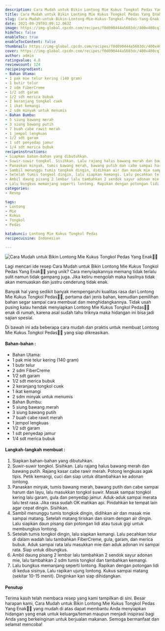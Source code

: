 ```yaml
---
description: Cara Mudah untuk Bikin Lontong Mie Kukus Tongkol Pedas Yang Enak"
title: Cara Mudah untuk Bikin Lontong Mie Kukus Tongkol Pedas Yang Enak
slug: Cara-Mudah-untuk-Bikin-Lontong-Mie-Kukus-Tongkol-Pedas-Yang-Enak
date: 2021-09-29T03:09:12.063Z
image: https://img-global.cpcdn.com/recipes/f0d090444a5603dc/400x400cq70/photo.jpg
hideToc: false
enableToc: true
enableTocContent: false
thumbnail: https://img-global.cpcdn.com/recipes/f0d090444a5603dc/400x400cq70/photo.jpg
cover: https://img-global.cpcdn.com/recipes/f0d090444a5603dc/400x400cq70/photo.jpg
author: admin
ratingvalue: 4.8
reviewcount: 124
recipeingredient:
- Bahan Utama:
- 1 pak mie telur kering (140 gram)
- 1 butir telur
- 2 sdm FiberCreme
- 1/2 sdt garam
- 1/2 sdt merica bubuk
- 2 keranjang tongkol cuek
- 1 ikat kemangi
- 2 sdm minyak untuk menumis
- Bahan Bumbu:
- 5 siung bawang merah
- 3 siung bawang putih
- 7 buah cabe rawit merah
- 1 jempol lengkuas
- 1/2 sdt garam
- 1 sdt penyedap jamur
- 1/4 sdt merica bubuk
recipeinstructions:
- Siapkan bahan-bahan yang dibutuhkan.
- Suwir-suwir tongkol. Sisihkan. Lalu rajang halus bawang merah dan bawang putih. Rajang kasar cabe rawir merah. Potong lengkuas agak tipis. Petik kemangi, cuci dan siap untuk ditambahkan ke adonan lontong.
- Panaskan minyak, tumis bawang merah, bawang putih dan cabe sampai harum dan layu, lalu masukkan tongkol suwir. Masak sampai tongkol kering lalu garam, gula dan penyedap jamur. Aduk-aduk sampai merata lalu test rasa. Jika rasa sudah OK matikan api. Pindahkan ke tempat lain agar cepat dingin. Sisihkan.
- Sambil menunggu tumis tongkok dingin, didihkan air dan masak mie sampai matang. Setelah matang tiriskan dan siram dengan air dingin. Lalu siapkan daun pisang dan potongan lidi atau tusuk gigi untuk membungkus lontong.
- Setelah tumis tongkol dingin, lalu siapkan kemangi. Lalu pecahkan telur di dalam wadah lalu tambahkan FiberCreme, gula, garam, dan merica bubuk. Aduk sampai rata lalu masukkan mie dan aduk adonan ini sampai rata. Siap untuk dibungkus.
- Ambil daung pisang 2 lembar lalu tambahkan 2 sendok sayur adonan mie, lalu tambahkan 2 sdm tumis tongkol dan tambahkan kemangi.
- Lalu bungkus memanjang seperti lontong. Rapikan dengan potongan lidi di kedua sisinya. Lalu rapikan ujung lontong. Kukus sampai matang (sekitar 10-15 menit). Dinginkan kan siap dihidangkan.
categories:
- Resep

tags:
- Lontong
- Mie
- Kukus
- Tongkol
- Pedas

katakunci: Lontong Mie Kukus Tongkol Pedas
recipecuisine: Indonesian

---
```


![Cara Mudah untuk Bikin Lontong Mie Kukus Tongkol Pedas Yang Enak👩‍🍳](https://img-global.cpcdn.com/recipes/f0d090444a5603dc/400x400cq70/photo.jpg)

Lagi mencari ide resep Cara Mudah untuk Bikin Lontong Mie Kukus Tongkol Pedas Yang Enak👩‍🍳 yang unik? Cara menyiapkannya memang tidak terlalu sulit namun tidak gampang juga. Jika keliru mengolah maka hasilnya tidak akan memuaskan dan justru cenderung tidak enak.

Banyak hal yang sedikit banyak mempengaruhi kualitas rasa dari Lontong Mie Kukus Tongkol Pedas👩‍🍳, pertama dari jenis bahan, kemudian pemilihan bahan segar sampai cara membuat dan menghidangkannya. Tidak usah pusing kalau hendak menyiapkan Lontong Mie Kukus Tongkol Pedas👩‍🍳 enak di rumah, karena asal sudah tahu triknya maka hidangan ini bisa jadi sajian spesial.

Di bawah ini ada beberapa cara mudah dan praktis untuk membuat Lontong Mie Kukus Tongkol Pedas👩‍🍳 yang siap dikreasikan.

<!--inarticleads1-->

#### Bahan-bahan :

- Bahan Utama:
- 1 pak mie telur kering (140 gram)
- 1 butir telur
- 2 sdm FiberCreme
- 1/2 sdt garam
- 1/2 sdt merica bubuk
- 2 keranjang tongkol cuek
- 1 ikat kemangi
- 2 sdm minyak untuk menumis
- Bahan Bumbu:
- 5 siung bawang merah
- 3 siung bawang putih
- 7 buah cabe rawit merah
- 1 jempol lengkuas
- 1/2 sdt garam
- 1 sdt penyedap jamur
- 1/4 sdt merica bubuk

<!--inarticleads2-->

#### Langkah-langkah membuat :

1. Siapkan bahan-bahan yang dibutuhkan.
1. Suwir-suwir tongkol. Sisihkan. Lalu rajang halus bawang merah dan bawang putih. Rajang kasar cabe rawir merah. Potong lengkuas agak tipis. Petik kemangi, cuci dan siap untuk ditambahkan ke adonan lontong.
1. Panaskan minyak, tumis bawang merah, bawang putih dan cabe sampai harum dan layu, lalu masukkan tongkol suwir. Masak sampai tongkol kering lalu garam, gula dan penyedap jamur. Aduk-aduk sampai merata lalu test rasa. Jika rasa sudah OK matikan api. Pindahkan ke tempat lain agar cepat dingin. Sisihkan.
1. Sambil menunggu tumis tongkok dingin, didihkan air dan masak mie sampai matang. Setelah matang tiriskan dan siram dengan air dingin. Lalu siapkan daun pisang dan potongan lidi atau tusuk gigi untuk membungkus lontong.
1. Setelah tumis tongkol dingin, lalu siapkan kemangi. Lalu pecahkan telur di dalam wadah lalu tambahkan FiberCreme, gula, garam, dan merica bubuk. Aduk sampai rata lalu masukkan mie dan aduk adonan ini sampai rata. Siap untuk dibungkus.
1. Ambil daung pisang 2 lembar lalu tambahkan 2 sendok sayur adonan mie, lalu tambahkan 2 sdm tumis tongkol dan tambahkan kemangi.
1. Lalu bungkus memanjang seperti lontong. Rapikan dengan potongan lidi di kedua sisinya. Lalu rapikan ujung lontong. Kukus sampai matang (sekitar 10-15 menit). Dinginkan kan siap dihidangkan.

#### Penutup

Terima kasih telah membaca resep yang kami tampilkan di sini. Besar harapan kami, Cara Mudah untuk Bikin Lontong Mie Kukus Tongkol Pedas Yang Enak👩‍🍳 yang mudah di atas dapat membantu Anda menyiapkan hidangan yang enak untuk keluarga/teman maupun menjadi inspirasi bagi Anda yang berkeinginan untuk berjualan makanan. Semoga bermanfaat dan selamat mencoba!